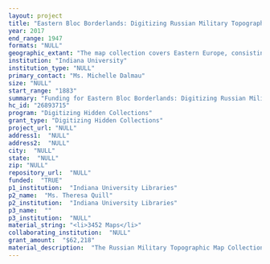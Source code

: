 ```yaml
--- 
layout: project 
title: "Eastern Bloc Borderlands: Digitizing Russian Military Topographic Maps of Eastern Europe, 1883-1947"
year: 2017
end_range: 1947
formats: "NULL"
geographic_extant: "The map collection covers Eastern Europe, consisting of present-day Poland, Ukraine, Belarus, Latvia, Lithuania, Estonia, Finland, and Western Russia, and features areas, such as Crimea in Ukraine, which are hot spots in current day international relations."
institution: "Indiana University"
institution_type: "NULL"
primary_contact: "Ms. Michelle Dalmau"
size: "NULL"
start_range: "1883"
summary: "Funding for Eastern Bloc Borderlands: Digitizing Russian Military Topographic Maps of Eastern Europe, 1883-1947 will support the digitization, cataloging, and georeferencing of 4,000+ largely Soviet-era maps that were originally captured by the Germans during World War II, then Americans, and ultimately deposited in the Library of Congress (LC). The Indiana University Libraries (IUL) holds duplicates of this map series based on a cataloging exchange arrangement between IUL and LC. The Russian Military Topographic Map Collection covers areas of Eastern Europe that were greatly impacted by World War II, and were of strategic importance to Russia/Soviet Union. Areas featured, such as Crimea, are critical in international relations today. These maps also provide a glimpse of pre-war Eastern Europe, with villages and settlements that in some cases no longer exist. Increasing patron demand from IU and scholars abroad and preservation concerns provided the impetus for this year-long digitization project."
hc_id: "26893715"
program: "Digitizing Hidden Collections"
grant_type: "Digitizing Hidden Collections"
project_url: "NULL"
address1:  "NULL"
address2:  "NULL"
city:  "NULL"
state:  "NULL"
zip: "NULL"
repository_url:  "NULL"
funded:  "TRUE"
p1_institution:  "Indiana University Libraries"
p2_name:  "Ms. Theresa Quill"
p2_institution:  "Indiana University Libraries"
p3_name:  ""
p3_institution:  "NULL"
material_string: "<li>3452 Maps</li>"
collaborating_institution:  "NULL"
grant_amount:  "$62,218"
material_description:  "The Russian Military Topographic Map Collection at Indiana University contains just over 4,000 maps of Poland, Ukraine, Belarus, Latvia, Lithuania, Estonia, Finland, and Western Russia at scales of 1:25,000, 1:50,000 and 1:100,000. They measure 38 x 63cm. These maps were made by the Russian Military for internal, tactical use in the field. In the years surrounding World War II, many of these maps were captured in the field by opposing forces, including German and American troops. The history of these maps is told by the myriad stamps from institutions such as the University of Berlin, the US Army Map Service, and the CIA Map Library. After the war, the maps were sent to the Library of Congress. Indiana University’s collection came from a cataloging exchange arrangement with the Library of Congress. While Soviet military topographic maps from the Cold War era are abundant, it is rare to find pre-World War II maps of this area in such detailed scale. Given that the geographic area covered by these maps would later become part of the Soviet sphere of influence, the existence of these maps provides evidence for intentionality, or at the very least interest on the part of the Soviets in this borderland region."
---
```

